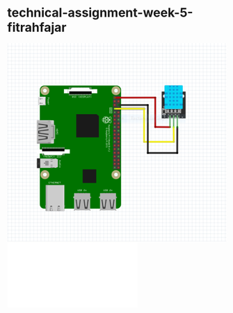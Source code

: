 # technical-assignment-week-5-fitrahfajar
![screnshoot sensor suhu](wiring_sensor_suhu.PNG)
![script python](Sensor.py)